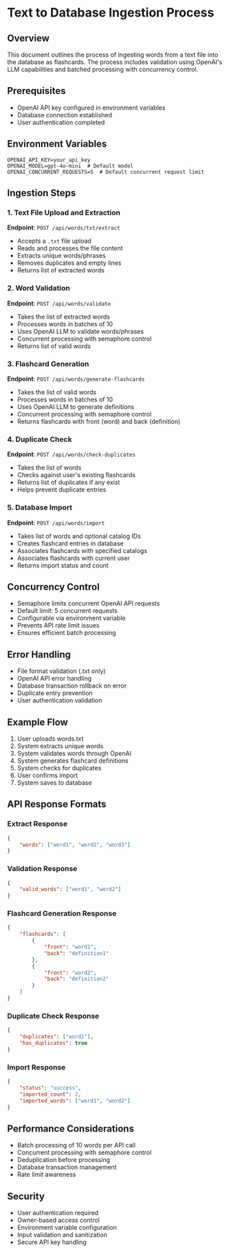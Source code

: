 # Text to Database Ingestion Process

## Overview
This document outlines the process of ingesting words from a text file into the database as flashcards. The process includes validation using OpenAI's LLM capabilities and batched processing with concurrency control.

## Prerequisites
- OpenAI API key configured in environment variables
- Database connection established
- User authentication completed

## Environment Variables
```env
OPENAI_API_KEY=your_api_key
OPENAI_MODEL=gpt-4o-mini  # Default model
OPENAI_CONCURRENT_REQUESTS=5  # Default concurrent request limit
```

## Ingestion Steps

### 1. Text File Upload and Extraction
**Endpoint**: `POST /api/words/txt/extract`
- Accepts a `.txt` file upload
- Reads and processes the file content
- Extracts unique words/phrases
- Removes duplicates and empty lines
- Returns list of extracted words

### 2. Word Validation
**Endpoint**: `POST /api/words/validate`
- Takes the list of extracted words
- Processes words in batches of 10
- Uses OpenAI LLM to validate words/phrases
- Concurrent processing with semaphore control
- Returns list of valid words

### 3. Flashcard Generation
**Endpoint**: `POST /api/words/generate-flashcards`
- Takes the list of valid words
- Processes words in batches of 10
- Uses OpenAI LLM to generate definitions
- Concurrent processing with semaphore control
- Returns flashcards with front (word) and back (definition)

### 4. Duplicate Check
**Endpoint**: `POST /api/words/check-duplicates`
- Takes the list of words
- Checks against user's existing flashcards
- Returns list of duplicates if any exist
- Helps prevent duplicate entries

### 5. Database Import
**Endpoint**: `POST /api/words/import`
- Takes list of words and optional catalog IDs
- Creates flashcard entries in database
- Associates flashcards with specified catalogs
- Associates flashcards with current user
- Returns import status and count

## Concurrency Control
- Semaphore limits concurrent OpenAI API requests
- Default limit: 5 concurrent requests
- Configurable via environment variable
- Prevents API rate limit issues
- Ensures efficient batch processing

## Error Handling
- File format validation (.txt only)
- OpenAI API error handling
- Database transaction rollback on error
- Duplicate entry prevention
- User authentication validation

## Example Flow
1. User uploads words.txt
2. System extracts unique words
3. System validates words through OpenAI
4. System generates flashcard definitions
5. System checks for duplicates
6. User confirms import
7. System saves to database

## API Response Formats

### Extract Response
```json
{
    "words": ["word1", "word2", "word3"]
}
```

### Validation Response
```json
{
    "valid_words": ["word1", "word2"]
}
```

### Flashcard Generation Response
```json
{
    "flashcards": [
        {
            "front": "word1",
            "back": "definition1"
        },
        {
            "front": "word2",
            "back": "definition2"
        }
    ]
}
```

### Duplicate Check Response
```json
{
    "duplicates": ["word1"],
    "has_duplicates": true
}
```

### Import Response
```json
{
    "status": "success",
    "imported_count": 2,
    "imported_words": ["word1", "word2"]
}
```

## Performance Considerations
- Batch processing of 10 words per API call
- Concurrent processing with semaphore control
- Deduplication before processing
- Database transaction management
- Rate limit awareness

## Security
- User authentication required
- Owner-based access control
- Environment variable configuration
- Input validation and sanitization
- Secure API key handling